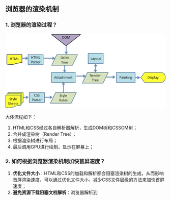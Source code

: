 ## 浏览器的渲染机制

### 1. 浏览器的渲染过程？

![render-pic](./images/render.png)

大体流程如下：

1. HTML和CSS经过各自解析器解析，生成DOM树和CSSOM树；
2. 合并成渲染树（Render Tree）；
3. 根据渲染树进行布局；
4. 最后调用GPU进行绘制，显示在屏幕上；

### 2. 如何根据浏览器渲染机制加快首屏速度？

1. **优化文件大小**：HTML和CSS的加载和解析都会阻塞渲染树的生成，从而影响首屏渲染速度，可以通过优化文件大小，减少CSS文件层级的方法来加快首屏速度；
2. **避免资源下载阻塞文档解析**：浏览器解析到<script>标签的时候，会阻塞文档解析，知道脚本执行完成，因此通常把<script>标签放到底部，或者加上defer、async等属性来进行异步加载。

### 3. 回流（重排）和重绘
#### 什么是回流？
当render tree中的一部分或全部因为元素的规模尺寸、布局、隐藏等改变时，浏览器重新渲染部分DOM或者全部DOM的过程，称之为回流，也叫重排。（重新排版整个页面）

### 什么是重绘？
当页面元素样式不改变元素在文档流中的位置的时（如background-color、border-color、visibility），浏览器只会将新样式赋予元素并进行重新绘制操作的过程。
